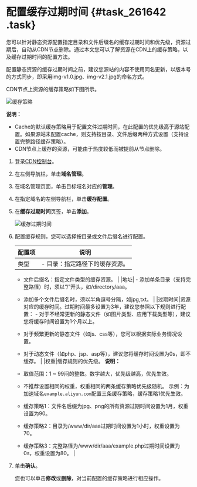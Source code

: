 # 配置缓存过期时间 {#task_261642 .task}

您可以针对静态资源配置指定目录和文件后缀名的缓存过期时间和优先级，资源过期后，自动从CDN节点删除。通过本文您可以了解资源在CDN上的缓存策略，以及缓存过期时间的配置方法。

配置静态资源的缓存过期时间之前，建议您源站的内容不使用同名更新，以版本号的方式同步，即采用img-v1.0.jpg、img-v2.1.jpg的命名方式。

CDN节点上资源的缓存策略如下图所示。

![缓存策略](http://static-aliyun-doc.oss-cn-hangzhou.aliyuncs.com/assets/img/5147/15665309093383_zh-CN.png)

**说明：** 

-   Cache的默认缓存策略用于配置文件过期时间，在此配置的优先级高于源站配置。如果源站未配置cache，则支持按目录、文件后缀两种方式设置（支持设置完整路径缓存策略）。
-   CDN节点上缓存的资源，可能由于热度较低而被提前从节点删除。

1.  登录[CDN控制台](https://cdn.console.aliyun.com)。
2.  在左侧导航栏，单击**域名管理**。
3.  在域名管理页面，单击目标域名对应的**管理**。
4.  在指定域名的左侧导航栏，单击**缓存配置**。
5.  在**缓存过期时间**页签，单击**添加**。 

    ![缓存过期时间](http://static-aliyun-doc.oss-cn-hangzhou.aliyuncs.com/assets/img/5147/156653090953307_zh-CN.png)

6.  配置缓存规则，您可以选择按目录或文件后缀名进行配置。 

    |配置项|说明|
    |---|--|
    |类型|     -   目录：指定路径下的缓存资源。
    -   文件后缀名：指定文件类型的缓存资源。
 |
    |地址|     -   添加单条目录（支持完整路径）时，须以“/”开头，如/directory/aaa。
    -   添加多个文件后缀名时，须以半角逗号分隔，如jpg,txt。
 |
    |过期时间|资源对应的缓存时间。过期时间最多设置为3年，建议您参照以下规则进行配置：     -   对于不经常更新的静态文件（如图片类型、应用下载类型等），建议您将缓存时间设置为1个月以上。
    -   对于频繁更新的静态文件（如js、css等），您可以根据实际业务情况设置。
    -   对于动态文件（如php、jsp、asp等），建议您将缓存时间设置为0s，即不缓存。
 |
    |权重|缓存规则的优先级。 **说明：** 

    -   取值范围：1 ~ 99间的整数。数字越大，优先级越高，优先生效。
    -   不推荐设置相同的权重，权重相同的两条缓存策略优先级随机。
 示例：为加速域名`example.aliyun.com`配置三条缓存策略，缓存策略1优先生效。

    -   缓存策略1：文件名后缀为jpg、png的所有资源过期时间设置为1月，权重设置为90。
    -   缓存策略2：目录为/www/dir/aaa过期时间设置为1小时，权重设置为70。
    -   缓存策略3：完整路径为/www/dir/aaa/example.php过期时间设置为0s，权重设置为80。
 |

7.  单击**确认**。 

    您也可以单击**修改**或**删除**，对当前配置的缓存策略进行相应操作。


